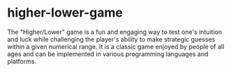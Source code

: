 # higher-lower-game
The "Higher/Lower" game is a fun and engaging way to test one's intuition and luck while challenging the player's ability to make strategic guesses within a given numerical range. It is a classic game enjoyed by people of all ages and can be implemented in various programming languages and platforms.
